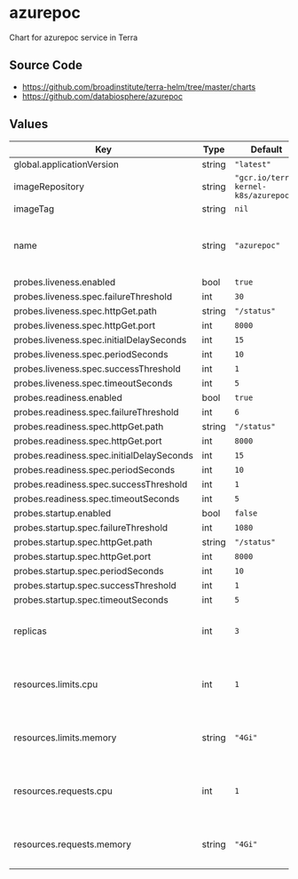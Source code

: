 # azurepoc

Chart for azurepoc service in Terra

## Source Code

* <https://github.com/broadinstitute/terra-helm/tree/master/charts>
* <https://github.com/databiosphere/azurepoc>

## Values

| Key | Type | Default | Description |
|-----|------|---------|-------------|
| global.applicationVersion | string | `"latest"` |  |
| imageRepository | string | `"gcr.io/terra-kernel-k8s/azurepoc"` |  |
| imageTag | string | `nil` |  |
| name | string | `"azurepoc"` | name of the application to template into k8s resources |
| probes.liveness.enabled | bool | `true` |  |
| probes.liveness.spec.failureThreshold | int | `30` |  |
| probes.liveness.spec.httpGet.path | string | `"/status"` |  |
| probes.liveness.spec.httpGet.port | int | `8000` |  |
| probes.liveness.spec.initialDelaySeconds | int | `15` |  |
| probes.liveness.spec.periodSeconds | int | `10` |  |
| probes.liveness.spec.successThreshold | int | `1` |  |
| probes.liveness.spec.timeoutSeconds | int | `5` |  |
| probes.readiness.enabled | bool | `true` |  |
| probes.readiness.spec.failureThreshold | int | `6` |  |
| probes.readiness.spec.httpGet.path | string | `"/status"` |  |
| probes.readiness.spec.httpGet.port | int | `8000` |  |
| probes.readiness.spec.initialDelaySeconds | int | `15` |  |
| probes.readiness.spec.periodSeconds | int | `10` |  |
| probes.readiness.spec.successThreshold | int | `1` |  |
| probes.readiness.spec.timeoutSeconds | int | `5` |  |
| probes.startup.enabled | bool | `false` |  |
| probes.startup.spec.failureThreshold | int | `1080` |  |
| probes.startup.spec.httpGet.path | string | `"/status"` |  |
| probes.startup.spec.httpGet.port | int | `8000` |  |
| probes.startup.spec.periodSeconds | int | `10` |  |
| probes.startup.spec.successThreshold | int | `1` |  |
| probes.startup.spec.timeoutSeconds | int | `5` |  |
| replicas | int | `3` | number of app replicas to run |
| resources.limits.cpu | int | `1` | Number of CPU units to limit the deployment to |
| resources.limits.memory | string | `"4Gi"` | Memory to limit the deployment to |
| resources.requests.cpu | int | `1` | Number of CPU units to request for the deployment |
| resources.requests.memory | string | `"4Gi"` | Memory to request for the deployment |
